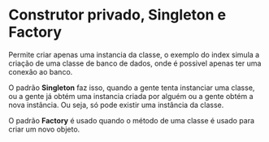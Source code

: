 # Construtor privado, Singleton e Factory

Permite criar apenas uma instancia da classe, o exemplo do index simula a criação de uma classe de banco de dados, onde é possivel apenas ter uma conexão ao banco.

O padrão **Singleton** faz isso, quando a gente tenta instanciar uma classe, ou a gente já obtém uma instancia criada por alguém ou a gente obtém a nova instância. Ou seja, só pode existir uma instância da classe.

O padrão **Factory** é usado quando o método de uma classe é usado para criar um novo objeto.
